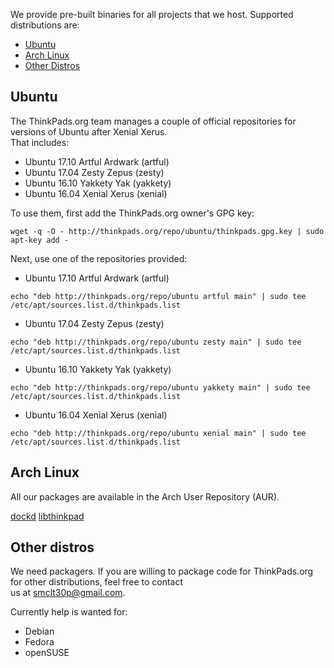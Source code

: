 We provide pre-built binaries for all projects that we host. Supported distributions are:     

- [Ubuntu](#ubuntu)
- [Arch Linux](#archlinux)
- [Other Distros](#otherdistros)

## Ubuntu

The ThinkPads.org team manages a couple of official repositories for versions of Ubuntu after Xenial Xerus.     
That includes:

* Ubuntu 17.10 Artful Ardwark (artful)
* Ubuntu 17.04 Zesty Zepus (zesty)
* Ubuntu 16.10 Yakkety Yak (yakkety)
* Ubuntu 16.04 Xenial Xerus (xenial)

To use them, first add the ThinkPads.org owner's GPG key:    


`wget -q -O - http://thinkpads.org/repo/ubuntu/thinkpads.gpg.key | sudo apt-key add - `   
   
Next, use one of the repositories provided:

* Ubuntu 17.10 Artful Ardwark (artful)    

`echo "deb http://thinkpads.org/repo/ubuntu artful main" | sudo tee /etc/apt/sources.list.d/thinkpads.list`    

* Ubuntu 17.04 Zesty Zepus (zesty)    

`echo "deb http://thinkpads.org/repo/ubuntu zesty main" | sudo tee /etc/apt/sources.list.d/thinkpads.list`    

* Ubuntu 16.10 Yakkety Yak (yakkety)    

`echo "deb http://thinkpads.org/repo/ubuntu yakkety main" | sudo tee /etc/apt/sources.list.d/thinkpads.list`    

* Ubuntu 16.04 Xenial Xerus (xenial)    

`echo "deb http://thinkpads.org/repo/ubuntu xenial main" | sudo tee /etc/apt/sources.list.d/thinkpads.list`    

## Arch Linux

All our packages are available in the Arch User Repository (AUR).    

[dockd](https://aur.archlinux.org/packages/dockd)
[libthinkpad](https://aur.archlinux.org/packages/libthinkpad)

## Other distros

We need packagers. If you are willing to package code for ThinkPads.org for other distributions, feel free to contact    
us at <smclt30p@gmail.com>.

Currently help is wanted for:

* Debian    
* Fedora    
* openSUSE    
